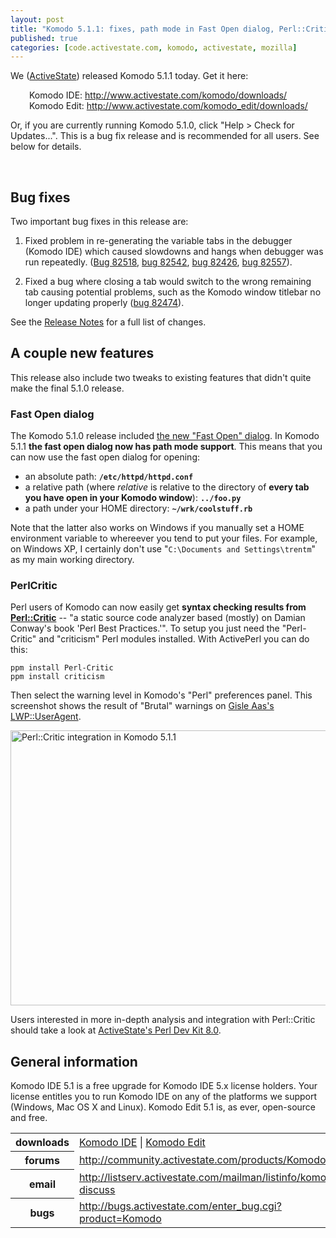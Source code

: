 ```yaml
---
layout: post
title: "Komodo 5.1.1: fixes, path mode in Fast Open dialog, Perl::Critic integration"
published: true
categories: [code.activestate.com, komodo, activestate, mozilla]
---
```


<p>We (<a href="http://www.activestate.com/">ActiveState</a>) released Komodo 5.1.1 today. Get it here:</p><div style="margin-left: 30px;">Komodo IDE: <a href="http://www.activestate.com/komodo/downloads/">http://www.activestate.com/komodo/downloads/</a></div><div style="margin-left: 30px;">Komodo Edit: <a href="http://www.activestate.com/komodo_edit/downloads/">http://www.activestate.com/komodo_edit/downloads/</a></div><p>Or, if you are currently running Komodo 5.1.0, click "Help &gt; Check for Updates...". This is a bug fix release and is recommended for all users. See below for details.</p><a name='more'></a><br />
<h2>Bug fixes</h2><p>Two important bug fixes in this release are:</p><ol><li><p>Fixed problem in re-generating the variable tabs in the debugger (Komodo IDE) which caused slowdowns and hangs when debugger was run repeatedly. (<a href="http://bugs.activestate.com/show_bug.cgi?id=82518">Bug 82518</a>, <a href="http://bugs.activestate.com/show_bug.cgi?id=82542">bug 82542</a>, <a href="http://bugs.activestate.com/show_bug.cgi?id=82426">bug 82426</a>, <a href="http://bugs.activestate.com/show_bug.cgi?id=82557">bug 82557</a>).</p></li>
<li><p>Fixed a bug where closing a tab would switch to the wrong remaining tab causing potential problems, such as the Komodo window titlebar no longer updating properly (<a href="http://bugs.activestate.com/show_bug.cgi?id=82474">bug 82474</a>).</p></li>
</ol><p>See the <a href="http://docs.activestate.com/komodo/5.1/releases/ide.html">Release Notes</a> for a full list of changes.</p><h2>A couple new features</h2><p>This release also include two tweaks to existing features that didn't quite make the final 5.1.0 release.</p><h3>Fast Open dialog</h3><p>The Komodo 5.1.0 release included <a href="http://trentmick.blogspot.com/2009/03/komodo-51-released-fast-open-history_8617.html">the new "Fast Open" dialog</a>. In Komodo 5.1.1 <strong>the fast open dialog now has path mode support</strong>. This means that you can now use the fast open dialog for opening:</p><ul><li>an absolute path: <strong><code>/etc/httpd/httpd.conf</code></strong></li>
<li>a relative path (where <em>relative</em> is relative to the directory of <strong>every tab you have open in your Komodo window</strong>): <strong><code>../foo.py</code></strong></li>
<li>a path under your HOME directory: <strong><code>~/wrk/coolstuff.rb</code></strong></li>
</ul><p>Note that the latter also works on Windows if you manually set a HOME environment variable to whereever you tend to put your files. For example, on Windows XP, I certainly don't use "<code>C:\Documents and Settings\trentm</code>" as my main working directory.</p><h3>PerlCritic</h3><p>Perl users of Komodo can now easily get <strong>syntax checking results from <a href="http://perlcritic.tigris.org/">Perl::Critic</a></strong> -- "a static source code analyzer based (mostly) on Damian Conway's book 'Perl Best Practices.'". To setup you just need the "Perl-Critic" and "criticism" Perl modules installed. With ActivePerl you can do this:</p><pre><code>ppm install Perl-Critic
ppm install criticism
</code></pre><p>Then select the warning level in Komodo's "Perl" preferences panel. This screenshot shows the result of "Brutal" warnings on <a href="http://search.cpan.org/~gaas/libwww-perl-5.805/lib/LWP/UserAgent.pm">Gisle Aas's LWP::UserAgent</a>.</p><p><a href="http://www.flickr.com/photos/trento/3408034818/" title="Perl::Critic integration in Komodo 5.1.1 by trento, on Flickr"><img src="//farm4.static.flickr.com/3630/3408034818_f59a979cdc_o.png" width="637" height="440" alt="Perl::Critic integration in Komodo 5.1.1" /></a></p><p>Users interested in more in-depth analysis and integration with Perl::Critic should take a look at <a href="http://www.activestate.com/perl_dev_kit/whats_new/">ActiveState's Perl Dev Kit 8.0</a>.</p><h2>General information</h2><p>Komodo IDE 5.1 is a free upgrade for Komodo IDE 5.x license holders. Your license entitles you to run Komodo IDE on any of the platforms we support (Windows, Mac OS X and Linux). Komodo Edit 5.1 is, as ever, open-source and free.</p><table class="attrlist"><tr><th>downloads</th><td><a href="http://www.activestate.com/komodo/downloads/">Komodo IDE</a> | <a href="http://www.activestate.com/komodo_edit/downloads/">Komodo Edit</a></td></tr>
<tr><th>forums</th><td><a href="http://community.activestate.com/products/Komodo">http://community.activestate.com/products/Komodo</a></td></tr>
<tr><th>email</th><td><a href="http://listserv.activestate.com/mailman/listinfo/komodo-beta">http://listserv.activestate.com/mailman/listinfo/komodo-discuss</a></td></tr>
<tr><th>bugs</th><td><a href="http://bugs.activestate.com/enter_bug.cgi?product=Komodo">http://bugs.activestate.com/enter_bug.cgi?product=Komodo</a></td></tr>
</table>
